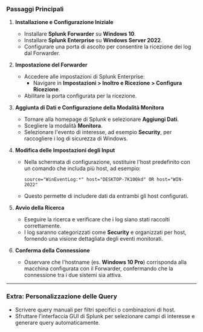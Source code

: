 ### Passaggi Principali

1. **Installazione e Configurazione Iniziale**
   - Installare **Splunk Forwarder** su **Windows 10**.  
   - Installare **Splunk Enterprise** su **Windows Server 2022**.  
   - Configurare una porta di ascolto per consentire la ricezione dei log dal Forwarder.

2. **Impostazione del Forwarder**
   - Accedere alle impostazioni di Splunk Enterprise:  
     - Navigare in **Impostazioni > Inoltro e Ricezione > Configura Ricezione**.  
   - Abilitare la porta configurata per la ricezione.

3. **Aggiunta di Dati e Configurazione della Modalità Monitora**
   - Tornare alla homepage di Splunk e selezionare **Aggiungi Dati**.  
   - Scegliere la modalità **Monitora**.  
   - Selezionare l'evento di interesse, ad esempio **Security**, per raccogliere i log di sicurezza di Windows.

4. **Modifica delle Impostazioni degli Input**
   - Nella schermata di configurazione, sostituire l'host predefinito con un comando che includa più host, ad esempio:  
     ```plaintext
     source="WinEventLog:*" host="DESKTOP-7K100kd" OR host="WIN-2022"
     ```
   - Questo permette di includere dati da entrambi gli host configurati.

5. **Avvio della Ricerca**
   - Eseguire la ricerca e verificare che i log siano stati raccolti correttamente.  
   - I log saranno categorizzati come **Security** e organizzati per host, fornendo una visione dettagliata degli eventi monitorati.

6. **Conferma della Connessione**
   - Osservare che l'hostname (es. **Windows 10 Pro**) corrisponda alla macchina configurata con il Forwarder, confermando che la connessione tra i due sistemi sia attiva.

---

### Extra: Personalizzazione delle Query
- Scrivere query manuali per filtri specifici o combinazioni di host.
- Sfruttare l'interfaccia GUI di Splunk per selezionare campi di interesse e generare query automaticamente.
